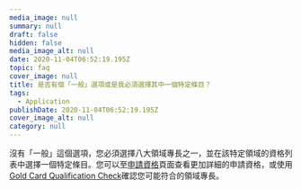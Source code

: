 ```yaml
---
media_image: null
summary: null
draft: false
hidden: false
media_image_alt: null
date: 2020-11-04T06:52:19.195Z
topic: faq
cover_image: null
title: 是否有個「一般」選項或是我必須選擇其中一個特定條目？
tags:
  - Application
publishDate: 2020-11-04T06:52:19.195Z
cover_image_alt: null
category: null
---
```

沒有「一般」這個選項，您必須選擇八大領域專長之一，並在該特定領域的資格列表中選擇一個特定條目。您可以至[申請資格](/zh/qualification/)頁面查看更加詳細的申請資格，或使用[Gold Card Qualification Check](/zh/apply/step-1/)確認您可能符合的領域專長。
